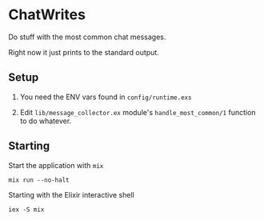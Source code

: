 # ChatWrites

Do stuff with the most common chat messages.

Right now it just prints to the standard output.


## Setup

1. You need the ENV vars found in `config/runtime.exs`

2. Edit `lib/message_collector.ex` module's `handle_most_common/1` function to do whatever.


## Starting

Start the application with `mix`

```
mix run --no-halt
```

Starting with the Elixir interactive shell

```
iex -S mix
```
